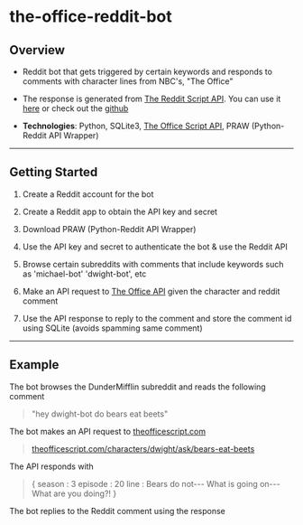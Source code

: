# the-office-reddit-bot

## Overview
* Reddit bot that gets triggered by certain keywords and responds to comments with character lines from NBC's, "The Office"

* The response is generated from [The Reddit Script API](https://theofficescript.com). You can use it [here](https://github.com/zubyj/the-office-api) or check out the [github](https://github.com/zubyj/the-office-api)

* <b>Technologies</b>: Python, SQLite3,  [The Office Script API](https://theofficescript.com), PRAW (Python-Reddit API Wrapper)

<hr>

## Getting Started

1. Create a Reddit account for the bot

2. Create a Reddit app to obtain the API key and secret

3. Download PRAW (Python-Reddit API Wrapper)

4. Use the API key and secret to authenticate the bot & use the Reddit API

5. Browse certain subreddits with comments that include keywords such as 'michael-bot' 'dwight-bot', etc

6. Make an API request to [The Office API](https://www.theofficescript.com/#ask_question_character) given the character and reddit comment

7. Use the API response to reply to the comment and store the comment id using SQLite (avoids spamming same comment)

<hr>

## Example 

The bot browses the DunderMifflin subreddit and reads the following comment

>"hey dwight-bot do bears eat beets"

The bot makes an API request to [theofficescript.com](https://theofficescript.com)

>[theofficescript.com/characters/dwight/ask/bears-eat-beets](https://theofficescript.com/characters/dwight/ask/hey-do-bears-eat-beets)

The API responds with 

>{
season : 3
episode : 20
line : Bears do not--- What is going on--- What are you doing?!
}

The bot replies to the Reddit comment using the response









